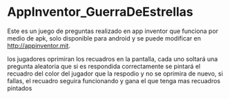 # AppInventor_GuerraDeEstrellas

Este es un juego de preguntas realizado en app inventor que funciona por medio de apk, solo disponible para android y se puede modificar en http://appinventor.mit.

los jugadores oprimiran los recuadros en la pantalla, cada uno soltará una pregunta aleatoria que si es respondida correctamente se pintará 
el recuadro del color del jugador que la respodio y no se oprimira de nuevo, si fallas, el recuadro seguira funcionando y gana el que tenga mas recuadros pintados
